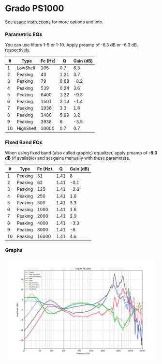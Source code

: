 # Grado PS1000
See [usage instructions](https://github.com/jaakkopasanen/AutoEq#usage) for more options and info.

### Parametric EQs
You can use filters 1-5 or 1-10. Apply preamp of -6.3 dB or -6.3 dB, respectively.

|   # | Type      |   Fc (Hz) |    Q |   Gain (dB) |
|-----|-----------|-----------|------|-------------|
|   1 | LowShelf  |       105 | 0.7  |         6.3 |
|   2 | Peaking   |        43 | 1.21 |         3.7 |
|   3 | Peaking   |        79 | 0.68 |        -8.2 |
|   4 | Peaking   |       539 | 0.24 |         3.6 |
|   5 | Peaking   |      6400 | 1.22 |        -9.3 |
|   6 | Peaking   |      1501 | 2.13 |        -1.4 |
|   7 | Peaking   |      1936 | 3.3  |         1.6 |
|   8 | Peaking   |      3488 | 5.99 |         3.2 |
|   9 | Peaking   |      3938 | 6    |        -3.5 |
|  10 | HighShelf |     10000 | 0.7  |         0.7 |

### Fixed Band EQs
When using fixed band (also called graphic) equalizer, apply preamp of **-8.0 dB** (if available) and set gains manually with these parameters.

|   # | Type    |   Fc (Hz) |    Q |   Gain (dB) |
|-----|---------|-----------|------|-------------|
|   1 | Peaking |        31 | 1.41 |         8   |
|   2 | Peaking |        62 | 1.41 |        -0.1 |
|   3 | Peaking |       125 | 1.41 |        -2.6 |
|   4 | Peaking |       250 | 1.41 |         1.6 |
|   5 | Peaking |       500 | 1.41 |         3.3 |
|   6 | Peaking |      1000 | 1.41 |         1.6 |
|   7 | Peaking |      2000 | 1.41 |         2.9 |
|   8 | Peaking |      4000 | 1.41 |        -3.3 |
|   9 | Peaking |      8000 | 1.41 |        -8   |
|  10 | Peaking |     16000 | 1.41 |         4.6 |

### Graphs
![](./Grado%20PS1000.png)

